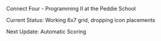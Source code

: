 Connect Four - Programming II at the Peddie School

Current Status: Working 6x7 grid, dropping icon placements

Next Update: Automatic Scoring
